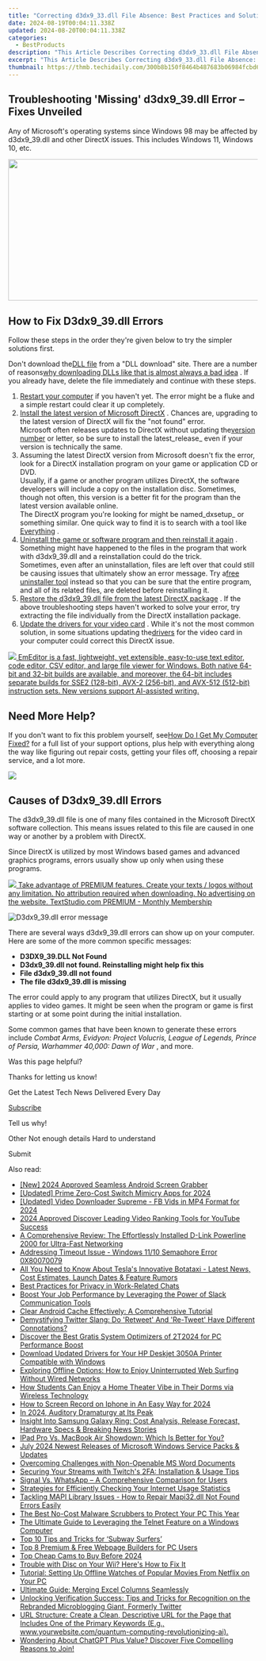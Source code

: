 ```yaml
---
title: "Correcting d3dx9_33.dll File Absence: Best Practices and Solutions"
date: 2024-08-19T00:04:11.338Z
updated: 2024-08-20T00:04:11.338Z
categories:
  - BestProducts
description: "This Article Describes Correcting d3dx9_33.dll File Absence: Best Practices and Solutions"
excerpt: "This Article Describes Correcting d3dx9_33.dll File Absence: Best Practices and Solutions"
thumbnail: https://thmb.techidaily.com/300b8b150f8464b487683b06984fcbd6662b4fb116965638afb915b9861f6dbd.jpg
---
```


## Troubleshooting 'Missing' d3dx9_39.dll Error – Fixes Unveiled
 Any of Microsoft's operating systems since Windows 98 may be affected by d3dx9\_39.dll and other DirectX issues. This includes Windows 11, Windows 10, etc.  

<!-- affiliate ads begin -->
<a href="https://cowinaudio.pxf.io/c/5597632/1116855/13794" target="_top" id="1116855"><img src="//a.impactradius-go.com/display-ad/13794-1116855" border="0" alt="" width="767" height="285"/></a><img height="0" width="0" src="https://imp.pxf.io/i/5597632/1116855/13794" style="position:absolute;visibility:hidden;" border="0" />
<!-- affiliate ads end -->
## How to Fix D3dx9\_39.dll Errors

 Follow these steps in the order they're given below to try the simpler solutions first.

 Don't download the[DLL file](https://www.lifewire.com/what-is-a-dll-file-2625852) from a "DLL download" site. There are a number of reasons[why downloading DLLs like that is almost always a bad idea](https://www.lifewire.com/important-reasons-not-to-download-dll-files-2624455) . If you already have, delete the file immediately and continue with these steps.

1. [Restart your computer](https://www.lifewire.com/how-to-reboot-a-computer-2624568) if you haven't yet. The error might be a fluke and a simple restart could clear it up completely.
2. [Install the latest version of Microsoft DirectX](https://www.lifewire.com/how-to-download-install-directx-2624489) . Chances are, upgrading to the latest version of DirectX will fix the "not found" error.  
 Microsoft often releases updates to DirectX without updating the[version number](https://www.lifewire.com/version-number-2626043) or letter, so be sure to install the latest_release_ even if your version is technically the same.
3. Assuming the latest DirectX version from Microsoft doesn't fix the error, look for a DirectX installation program on your game or application CD or DVD.  
 Usually, if a game or another program utilizes DirectX, the software developers will include a copy on the installation disc. Sometimes, though not often, this version is a better fit for the program than the latest version available online.  
 The DirectX program you're looking for might be named_dxsetup_ or something similar. One quick way to find it is to search with a tool like [Everything](https://www.voidtools.com/) .
4. [Uninstall the game or software program and then reinstall it again](https://www.lifewire.com/what-is-the-proper-way-to-reinstall-a-software-program-2624478) . Something might have happened to the files in the program that work with d3dx9\_39.dll and a reinstallation could do the trick.  
 Sometimes, even after an uninstallation, files are left over that could still be causing issues that ultimately show an error message. Try a[free uninstaller tool](https://www.lifewire.com/free-uninstaller-programs-2625188) instead so that you can be sure that the entire program, and all of its related files, are deleted before reinstalling it.
5. [Restore the d3dx9_39.dll file from the latest DirectX package](https://www.lifewire.com/how-to-restore-a-missing-directx-dll-file-2624516) . If the above troubleshooting steps haven't worked to solve your error, try extracting the file individually from the DirectX installation package.
6. [Update the drivers for your video card](https://www.lifewire.com/how-to-update-drivers-in-windows-2619214) . While it's not the most common solution, in some situations updating the[drivers](https://www.lifewire.com/what-is-a-device-driver-2625796) for the video card in your computer could correct this DirectX issue.

<!-- affiliate ads begin -->
<a href="https://shop.emeditor.com/order/checkout.php?PRODS=4610657&QTY=1&AFFILIATE=108875&CART=1"><img src="https://www.emeditor.com/wp-content/uploads/2024/06/emeditor_chat_ai.png" border="0">
EmEditor is a fast, lightweight, yet extensible, easy-to-use text editor, code editor, CSV editor, and large file viewer for Windows. Both native 64-bit and 32-bit builds are available, and moreover, the 64-bit includes separate builds for SSE2 (128-bit), AVX-2 (256-bit), and AVX-512 (512-bit) instruction sets. New versions support AI-assisted writing.</a>
<!-- affiliate ads end -->
## Need More Help?

 If you don't want to fix this problem yourself, see[How Do I Get My Computer Fixed?](https://www.lifewire.com/how-do-i-get-my-computer-fixed-2625167) for a full list of your support options, plus help with everything along the way like figuring out repair costs, getting your files off, choosing a repair service, and a lot more.

<!-- affiliate ads begin -->
<a href="https://shop.systoolsgroup.com/affiliate.php?ACCOUNT=SYSTOOBY&AFFILIATE=108875&PATH=https%3A%2F%2Fwww.systoolsgroup.com%3FAFFILIATE%3D108875%26RESOURCE%3D%2BSysTools%2BOutlook%2BRecovery"><img src="https://www.systoolsgroup.com/box/outlook-recovery.png" border="0"></a>
<!-- affiliate ads end -->
## Causes of D3dx9\_39.dll Errors

 The d3dx9\_39.dll file is one of many files contained in the Microsoft DirectX software collection. This means issues related to this file are caused in one way or another by a problem with DirectX.

 Since DirectX is utilized by most Windows based games and advanced graphics programs, errors usually show up only when using these programs.

<!-- affiliate ads begin -->
<a href="https://secure.textstudio.com/order/checkout.php?PRODS=35633281&QTY=1&AFFILIATE=108875&CART=1"> <img src="https://secure.avangate.com/images/merchant/d6eb8222c9718486bdabce8b897380f7/products/2_premium-icon.png" border="0"> Take advantage of PREMIUM features. 
Create your texts / logos without any limitation. 
No attribution required when downloading. 
No advertising on the website. 
 TextStudio.com  PREMIUM - Monthly Membership</a>
<!-- affiliate ads end -->
![D3dx9_39.dll error message](https://www.lifewire.com/thmb/31gMna-gNNmp9s94SfcwgeSvU_c=/1500x0/filters:no_upscale():max_bytes(150000):strip_icc():format(webp)/d3dx9_39-dll-error-message-59b27a1ec4124400107693a8.png)

 There are several ways d3dx9\_39.dll errors can show up on your computer. Here are some of the more common specific messages:

* **D3DX9\_39.DLL Not Found**
* **D3dx9\_39.dll not found. Reinstalling might help fix this**
* **File d3dx9\_39.dll not found**
* **The file d3dx9\_39.dll is missing**

 The error could apply to any program that utilizes DirectX, but it usually applies to video games. It might be seen when the program or game is first starting or at some point during the initial installation.

 Some common games that have been known to generate these errors include _Combat Arms, Evidyon: Project Volucris, League of Legends, Prince of Persia, Warhammer 40,000: Dawn of War_ , and more.

Was this page helpful?

Thanks for letting us know!

 Get the Latest Tech News Delivered Every Day

[Subscribe](https://www.lifewire.com/#)

Tell us why!

 Other  Not enough details  Hard to understand

 Submit

<ins class="adsbygoogle"
     style="display:block"
     data-ad-format="autorelaxed"
     data-ad-client="ca-pub-7571918770474297"
     data-ad-slot="1223367746"></ins>



<ins class="adsbygoogle"
     style="display:block"
     data-ad-client="ca-pub-7571918770474297"
     data-ad-slot="8358498916"
     data-ad-format="auto"
     data-full-width-responsive="true"></ins>

<span class="atpl-alsoreadstyle">Also read:</span>
<div><ul>
<li><a href="https://video-capture.techidaily.com/new-2024-approved-seamless-android-screen-grabber/"><u>[New] 2024 Approved  Seamless Android Screen Grabber</u></a></li>
<li><a href="https://screen-capture.techidaily.com/updated-prime-zero-cost-switch-mimicry-apps-for-2024/"><u>[Updated] Prime Zero-Cost Switch Mimicry Apps for 2024</u></a></li>
<li><a href="https://facebook-video-recording.techidaily.com/updated-video-downloader-supreme-fb-vids-in-mp4-format-for-2024/"><u>[Updated] Video Downloader Supreme - FB Vids in MP4 Format for 2024</u></a></li>
<li><a href="https://youtube-data.techidaily.com/approved-discover-leading-video-ranking-tools-for-youtube-success/"><u>2024 Approved  Discover Leading Video Ranking Tools for YouTube Success</u></a></li>
<li><a href="https://buynow-tips.techidaily.com/a-comprehensive-review-the-effortlessly-installed-d-link-powerline-2000-for-ultra-fast-networking/"><u>A Comprehensive Review: The Effortlessly Installed D-Link Powerline 2000 for Ultra-Fast Networking</u></a></li>
<li><a href="https://win11-tips.techidaily.com/addressing-timeout-issue-windows-1110-semaphore-error-0x80070079/"><u>Addressing Timeout Issue - Windows 11/10 Semaphore Error 0X80070079</u></a></li>
<li><a href="https://tech-renaissance.techidaily.com/all-you-need-to-know-about-teslas-innovative-botataxi-latest-news-cost-estimates-launch-dates-and-feature-rumors/"><u>All You Need to Know About Tesla's Innovative Botataxi - Latest News, Cost Estimates, Launch Dates & Feature Rumors</u></a></li>
<li><a href="https://tech-hub.techidaily.com/best-practices-for-privacy-in-work-related-chats/"><u>Best Practices for Privacy in Work-Related Chats</u></a></li>
<li><a href="https://tech-renaissance.techidaily.com/boost-your-job-performance-by-leveraging-the-power-of-slack-communication-tools/"><u>Boost Your Job Performance by Leveraging the Power of Slack Communication Tools</u></a></li>
<li><a href="https://tech-renaissance.techidaily.com/clear-android-cache-effectively-a-comprehensive-tutorial/"><u>Clear Android Cache Effectively: A Comprehensive Tutorial</u></a></li>
<li><a href="https://tech-renaissance.techidaily.com/demystifying-twitter-slang-do-retweet-and-re-tweet-have-different-connotations/"><u>Demystifying Twitter Slang: Do 'Retweet' And 'Re-Tweet' Have Different Connotations?</u></a></li>
<li><a href="https://tech-renaissance.techidaily.com/discover-the-best-gratis-system-optimizers-of-2t2024-for-pc-performance-boost/"><u>Discover the Best Gratis System Optimizers of 2T2024 for PC Performance Boost</u></a></li>
<li><a href="https://win-dash.techidaily.com/download-updated-drivers-for-your-hp-deskjet-3050a-printer-compatible-with-windows/"><u>Download Updated Drivers for Your HP Deskjet 3050A Printer Compatible with Windows</u></a></li>
<li><a href="https://tech-renaissance.techidaily.com/exploring-offline-options-how-to-enjoy-uninterrupted-web-surfing-without-wired-networks/"><u>Exploring Offline Options: How to Enjoy Uninterrupted Web Surfing Without Wired Networks</u></a></li>
<li><a href="https://tech-renaissance.techidaily.com/how-students-can-enjoy-a-home-theater-vibe-in-their-dorms-via-wireless-technology/"><u>How Students Can Enjoy a Home Theater Vibe in Their Dorms via Wireless Technology</u></a></li>
<li><a href="https://digital-screen-recording.techidaily.com/how-to-screen-record-on-iphone-in-an-easy-way-for-2024/"><u>How to Screen Record on Iphone in An Easy Way for 2024</u></a></li>
<li><a href="https://extra-tips.techidaily.com/in-2024-auditory-dramaturgy-at-its-peak/"><u>In 2024, Auditory Dramaturgy at Its Peak</u></a></li>
<li><a href="https://tech-renaissance.techidaily.com/insight-into-samsung-galaxy-ring-cost-analysis-release-forecast-hardware-specs-and-breaking-news-stories/"><u>Insight Into Samsung Galaxy Ring: Cost Analysis, Release Forecast, Hardware Specs & Breaking News Stories</u></a></li>
<li><a href="https://tech-renaissance.techidaily.com/ipad-pro-vs-macbook-air-showdown-which-is-better-for-you/"><u>IPad Pro Vs. MacBook Air Showdown: Which Is Better for You?</u></a></li>
<li><a href="https://tech-renaissance.techidaily.com/july-2024-newest-releases-of-microsoft-windows-service-packs-and-updates/"><u>July 2024 Newest Releases of Microsoft Windows Service Packs & Updates</u></a></li>
<li><a href="https://tech-renaissance.techidaily.com/overcoming-challenges-with-non-openable-ms-word-documents/"><u>Overcoming Challenges with Non-Openable MS Word Documents</u></a></li>
<li><a href="https://tech-renaissance.techidaily.com/securing-your-streams-with-twitchs-2fa-installation-and-usage-tips/"><u>Securing Your Streams with Twitch's 2FA: Installation & Usage Tips</u></a></li>
<li><a href="https://tech-renaissance.techidaily.com/signal-vs-whatsapp-a-comprehensive-comparison-for-users/"><u>Signal Vs. WhatsApp – A Comprehensive Comparison for Users</u></a></li>
<li><a href="https://tech-renaissance.techidaily.com/strategies-for-efficiently-checking-your-internet-usage-statistics/"><u>Strategies for Efficiently Checking Your Internet Usage Statistics</u></a></li>
<li><a href="https://tech-renaissance.techidaily.com/tackling-mapi-library-issues-how-to-repair-mapi32dll-not-found-errors-easily/"><u>Tackling MAPI Library Issues - How to Repair Mapi32.dll Not Found Errors Easily</u></a></li>
<li><a href="https://tech-renaissance.techidaily.com/the-best-no-cost-malware-scrubbers-to-protect-your-pc-this-year/"><u>The Best No-Cost Malware Scrubbers to Protect Your PC This Year</u></a></li>
<li><a href="https://tech-recovery.techidaily.com/the-ultimate-guide-to-leveraging-the-telnet-feature-on-a-windows-computer/"><u>The Ultimate Guide to Leveraging the Telnet Feature on a Windows Computer</u></a></li>
<li><a href="https://tech-renaissance.techidaily.com/top-10-tips-and-tricks-for-subway-surfers/"><u>Top 10 Tips and Tricks for ‘Subway Surfers’</u></a></li>
<li><a href="https://tech-renaissance.techidaily.com/top-8-premium-and-free-webpage-builders-for-pc-users/"><u>Top 8 Premium & Free Webpage Builders for PC Users</u></a></li>
<li><a href="https://buynow-info.techidaily.com/top-cheap-cams-to-buy-before-2024/"><u>Top Cheap Cams to Buy Before 2024</u></a></li>
<li><a href="https://tech-renaissance.techidaily.com/trouble-with-disc-on-your-wii-heres-how-to-fix-it/"><u>Trouble with Disc on Your Wii? Here's How to Fix It</u></a></li>
<li><a href="https://tech-renaissance.techidaily.com/tutorial-setting-up-offline-watches-of-popular-movies-from-netflix-on-your-pc/"><u>Tutorial: Setting Up Offline Watches of Popular Movies From Netflix on Your PC</u></a></li>
<li><a href="https://tech-renaissance.techidaily.com/ultimate-guide-merging-excel-columns-seamlessly/"><u>Ultimate Guide: Merging Excel Columns Seamlessly</u></a></li>
<li><a href="https://tech-renaissance.techidaily.com/unlocking-verification-success-tips-and-tricks-for-recognition-on-the-rebranded-microblogging-giant-formerly-twitter/"><u>Unlocking Verification Success: Tips and Tricks for Recognition on the Rebranded Microblogging Giant, Formerly Twitter</u></a></li>
<li><a href="https://tech-renaissance.techidaily.com/url-structure-create-a-clean-descriptive-url-for-the-page-that-includes-one-of-the-primary-keywords-eg-wwwyourwebsitecomquantum-computing-revolutionizing-ai58/"><u>URL Structure: Create a Clean, Descriptive URL for the Page that Includes One of the Primary Keywords (E.g., www.yourwebsite.com/quantum-computing-revolutionizing-ai).</u></a></li>
<li><a href="https://tech-renaissance.techidaily.com/wondering-about-chatgpt-plus-value-discover-five-compelling-reasons-to-join/"><u>Wondering About ChatGPT Plus Value? Discover Five Compelling Reasons to Join!</u></a></li>
</ul></div>
